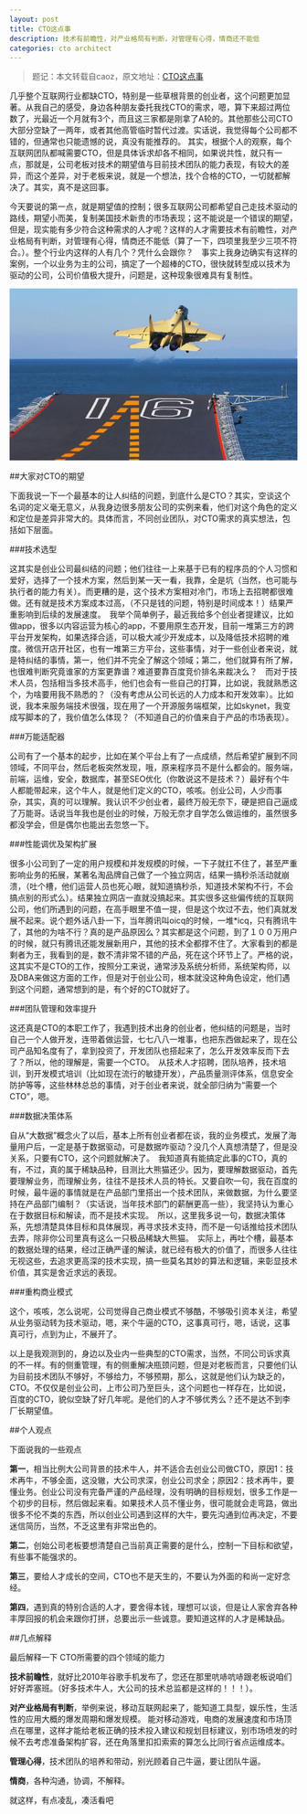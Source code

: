 ```yaml
---
layout: post
title: CTO这点事
description: 技术有前瞻性，对产业格局有判断，对管理有心得，情商还不能低
categories: cto architect
---
```


> 题记：本文转载自caoz，原文地址：[CTO这点事](http://zhuanlan.zhihu.com/iamcaoz/19856992)

几乎整个互联网行业都缺CTO，特别是一些草根背景的创业者，这个问题更加显著。从我自己的感受，身边各种朋友委托我找CTO的需求，嗯，算下来超过两位数了，光最近一个月就有3个，而且这三家都是刚拿了A轮的。其他那些公司CTO大部分空缺了一两年，或者其他高管临时暂代过渡。实话说，我觉得每个公司都不错的，但通常也只能遗憾的说，真没有能推荐的。
其实，根据个人的观察，每个互联网团队都喊需要CTO，但是具体诉求却各不相同，如果说共性，就只有一点，那就是，公司老板对技术的期望值与目前技术团队的能力表现，有较大的差异，而这个差异，对于老板来说，就是一个想法，找个合格的CTO，一切就都解决了。其实，真不是这回事。

今天要说的第一点，就是期望值的控制；很多互联网公司都希望自己走技术驱动的路线，期望小而美，复制美国技术新贵的市场表现；这不能说是一个错误的期望，但是，现实能有多少符合这种需求的人才呢？这样的人才需要技术有前瞻性，对产业格局有判断，对管理有心得，情商还不能低（算了一下，四项里我至少三项不符合。）。整个行业内这样的人有几个？凭什么会跟你？　事实上我身边确实有这样的案例，一个以业务为主的公司，搞定了一个超棒的CTO，很快就转型成以技术为驱动的公司，公司价值极大提升，问题是，这种现象很难具有复制性。

![chinese-carrier](/images/talk-about-cto/chinese-carrier.jpg)


##大家对CTO的期望

下面我说一下一个最基本的让人纠结的问题，到底什么是CTO？其实，空谈这个名词的定义毫无意义，从我身边很多朋友公司的实例来看，他们对这个角色的定义和定位是差异非常大的。具体而言，不同创业团队，对CTO需求的真实想法，包括如下层面。

###技术选型

这其实是创业公司最纠结的问题；他们往往一上来基于已有的程序员的个人习惯和爱好，选择了一个技术方案，然后到某一天一看，我靠，全是坑（当然，也可能与执行者的能力有关）。而更糟的是，这个技术方案相对冷门，市场上去招聘都很难做。还有就是技术方案成本过高，（不只是钱的问题，特别是时间成本！）结果严重影响到后续的发展速度。　我举个简单例子，最近我给多个创业者提建议，比如做app，很多以内容运营为核心的app，不要用原生态开发，目前一堆第三方的跨平台开发架构，如果选择合适，可以极大减少开发成本，以及降低技术招聘的难度。微信开店开社区，也有一堆第三方平台，这些事情，对于一些创业者来说，就是特纠结的事情，第一，他们并不完全了解这个领域；第二，他们就算有所了解，也很难判断究竟谁家的方案更靠谱？难道要靠百度竞价排名来裁决么？　而对于技术人员，包括相当多技术高手，他们也会有一些自己的打算，比如说，我就熟悉这个，为啥要用我不熟悉的？（没有考虑从公司长远的人力成本和开发效率）。比如说，我本来服务端技术很强，现在用了一个开源服务端框架，比如skynet，我变成写脚本的了，我价值怎么体现？（不知道自己的价值来自于产品的市场表现）。

###万能适配器

公司有了一个基本的起步，比如在某个平台上有了一点成绩，然后希望扩展到不同领域，不同平台，然后老板突然发现，哦，原来程序员不是什么都会的。服务端，前端，运维，安全，数据库，甚至SEO优化（你敢说这不是技术？）最好有个牛人都能带起来，这个牛人，就是他们定义的CTO，咳咳。创业公司，人少而事杂，其实，真的可以理解。我认识不少创业者，最终万般无奈下，硬是把自己逼成了万能哥。话说当年我也是创业的时候，万般无奈才自学怎么做运维的，虽然很多都没学会，但是偶尔也能出去忽悠一下。

###性能调优及架构扩展

很多小公司到了一定的用户规模和并发规模的时候，一下子就扛不住了，甚至严重影响业务的拓展，某著名淘品牌自己做了一个独立网店，结果一搞秒杀活动就崩溃，（吐个槽，他们运营人员也死心眼，就知道搞秒杀，知道技术架构不行，不会搞点别的形式么）。结果独立网店一直就没搞起来。其实很多这些偏传统的互联网公司，他们所遇到的问题，在高手眼里不值一提，但是这个坎过不去，他们真就发展不起来。说个题外话八卦一下，当年腾讯叫oicq的时候，一堆*icq，只有腾讯牛了，其他的为啥不行？真的是产品原因么？其实都是这个问题，到了１００万用户的时候，就只有腾讯还能发展新用户，其他的技术全都撑不住了。大家看到的都是剩者为王，我看到的是，数不清非常不错的产品，死在这个环节上了。严格的说，这其实不是CTO的工作，按照分工来说，通常涉及系统分析师，系统架构师，以及DBA来做这方面的工作，但是对于创业公司，根本就没这种角色设定，他们遇到这个问题，通常想到的是，有个好的CTO就好了。

###团队管理和效率提升

这还真是CTO的本职工作了，我遇到技术出身的创业者，他纠结的问题是，当时自己一个人做开发，连带着做运营，七七八八一堆事，也把东西做起来了，现在公司产品知名度有了，拿到投资了，开发团队也搭起来了，怎么开发效率反而下去了？所以，他的理解是，需要一个CTO。　从技术人才招聘，团队培养，技术培训，到开发模式培训（比如现在流行的敏捷开发），产品质量测评体系，信息安全防护等等，这些林林总总的事情，对于创业者来说，就全部归纳为“需要一个CTO”，嗯。

###数据决策体系

自从“大数据”概念火了以后，基本上所有创业者都在谈，我的业务模式，发展了海量用户后，一定是基于数据驱动，可是数据咋驱动？没几个人真想清楚了，但是没关系，只要有CTO，这个问题就解决了。　我知道真有能搞定此事的CTO，真的有，不过，真的属于稀缺品种，目测比大熊猫还少。因为，要理解数据驱动，首先要理解业务，而理解业务，往往不是技术人员的特长。又要自吹一句，我在百度的时候，最牛逼的事情就是在产品部门里搭出一个技术团队，来做数据，为什么要坚持在产品部门编制？（实话说，当年技术部门的薪酬更高一些），我坚持认为重心在于数据目标和解读，而不是技术实现。　所以，这里我多说一句，数据决策体系，先想清楚具体目标和具体展现，再寻求技术支持，而不是一句话推给技术团队去弄，除非你公司里真有这么一只极品稀缺大熊猫。　实际上，再吐个槽，最基本的数据处理的结果，经过正确严谨的解读，就已经有极大的价值了，而很多人往往无视这些，去追求更高深的技术实现，搞一些莫名其妙的算法和逻辑，来彰显技术价值，其实是舍近求远的表现。　

###重构商业模式

这个，咳咳，怎么说呢，公司觉得自己商业模式不够酷，不够吸引资本关注，希望从业务驱动转为技术驱动，嗯，来个牛逼的CTO，这事真可行，嗯，话说，这事真可行，点到为止，不展开了。　

以上是我观测到的，身边以及业内一些典型的CTO需求，当然，不同公司诉求真的不一样。有的侧重管理，有的侧重解决瓶颈问题，但是对老板而言，只要他们认为目前技术团队不够好，不够给力，不够预期，那么，这就是他们认为缺乏的，CTO。不仅仅是创业公司，上市公司乃至巨头，这个问题也一样存在，比如说，百度的CTO，貌似空缺了好几年呢。是他们的人才不够优秀么？还不是达不到李厂长期望值。

##个人观点

下面说我的一些观点

**第一**，相当比例大公司背景的技术牛人，并不适合去创业公司做CTO，原因1：技术再牛，不够全面，这没辙，大公司求深，创业公司求全；原因2：技术再牛，要懂业务。创业公司没有完备严谨的产品经理，没有明确的目标规划，很多工作是一个初步的目标，然后做起来看。如果技术人员不懂业务，很可能就会走弯路，做出很多不伦不类的东西，所以创业公司遇到这样的大牛，要先沟通到位再决定，不要迷信简历，当然，不乏这里有非常出色的。

**第二**，创始公司老板要想清楚自己当前真正需要的是什么，控制一下目标和欲望，有些事不能强求的。

**第三**，要给人才成长的空间，CTO也不是天生的，不要认为外面的和尚一定好念经。

**第四**，遇到真的特别合适的人才，要舍得本钱，理想可以谈，但是让人家舍弃各种丰厚回报的机会来跟你打拼，总要出示一些诚意。要知道这样的人才是稀缺品。


##几点解释

最后解释一下 CTO所需要的四个领域的能力

**技术前瞻性**，就好比2010年谷歌手机发布了，您还在那里吭哧吭哧跟老板说咱们好好弄塞班。（好多技术牛人，大公司的技术总监都是这样的！！！）。

**对产业格局有判断**，举例来说，移动互联网起来了，能知道工具型，娱乐性，生活性的应用大概的爆发周期和爆发规模。 能对移动游戏，电商的发展速度和市场顶点在哪里，这样才能给老板正确的技术投入建议和规划目标建议，别市场喷发的时候不去考虑准备架构扩容，还在角落里扣扣索索的算怎么比同行省点运维成本。

**管理心得**，技术团队的培养和带动，别光顾着自己牛逼，要让团队牛逼。

**情商**，各种沟通，协调，不解释。

就这样，有点凌乱，凑活看吧



[NingG]:    http://ningg.github.com  "NingG"
